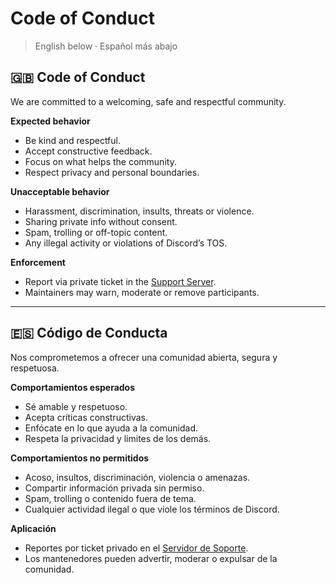 # Code of Conduct

> English below · Español más abajo

## 🇬🇧 Code of Conduct

We are committed to a welcoming, safe and respectful community.

**Expected behavior**
- Be kind and respectful.
- Accept constructive feedback.
- Focus on what helps the community.
- Respect privacy and personal boundaries.

**Unacceptable behavior**
- Harassment, discrimination, insults, threats or violence.
- Sharing private info without consent.
- Spam, trolling or off-topic content.
- Any illegal activity or violations of Discord’s TOS.

**Enforcement**
- Report via private ticket in the [Support Server](https://discord.gg/xV4788y5pD).
- Maintainers may warn, moderate or remove participants.

---

## 🇪🇸 Código de Conducta

Nos comprometemos a ofrecer una comunidad abierta, segura y respetuosa.

**Comportamientos esperados**
- Sé amable y respetuoso.
- Acepta críticas constructivas.
- Enfócate en lo que ayuda a la comunidad.
- Respeta la privacidad y límites de los demás.

**Comportamientos no permitidos**
- Acoso, insultos, discriminación, violencia o amenazas.
- Compartir información privada sin permiso.
- Spam, trolling o contenido fuera de tema.
- Cualquier actividad ilegal o que viole los términos de Discord.

**Aplicación**
- Reportes por ticket privado en el [Servidor de Soporte](https://discord.gg/xV4788y5pD).
- Los mantenedores pueden advertir, moderar o expulsar de la comunidad.
